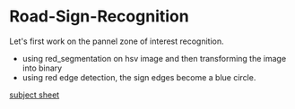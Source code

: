 # Road-Sign-Recognition

Let's first work on the pannel zone of interest recognition.

- using red_segmentation on hsv image and then transforming the image into binary
- using red edge detection, the sign edges become a blue circle.

[subject sheet](traffic.pdf)
